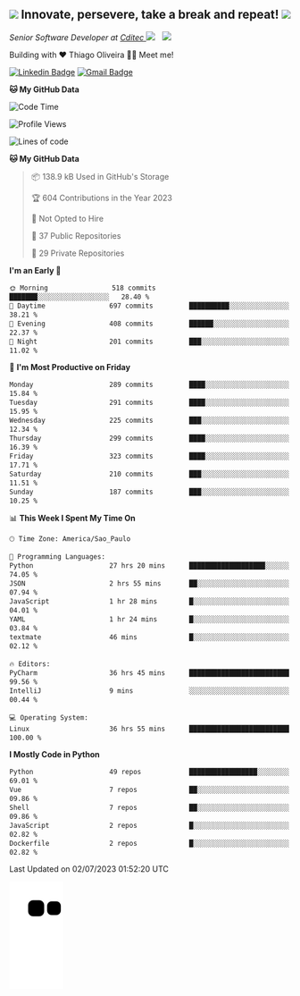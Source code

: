 <h2><img src="https://emojis.slackmojis.com/emojis/images/1531849430/4246/blob-sunglasses.gif?1531849430" width="30"/> Innovate, persevere, take a break and repeat! <img src="https://media.giphy.com/media/12oufCB0MyZ1Go/giphy.gif" width="50"></h2>
<img align='right' src="https://media.giphy.com/media/M9gbBd9nbDrOTu1Mqx/giphy.gif" width="230">
<p><em>Senior Software Developer at <a href="https://www.cditec.com.br/">Cditec
</a><img src="https://media.giphy.com/media/WUlplcMpOCEmTGBtBW/giphy.gif" width="30"> 
</em></p>



Building with ❤️ Thiago Oliveira 👋🏽 Meet me!

[![Linkedin Badge](https://img.shields.io/badge/-Thiago-blue?style=flat-square&logo=Linkedin&logoColor=white&link=https://www.linkedin.com/in/tgmarinho/)](https://www.linkedin.com/in/thiagoceconelo/) 
[![Gmail Badge](https://img.shields.io/badge/-thiceconelo@gmail.com-c14438?style=flat-square&logo=Gmail&logoColor=white&link=mailto:thiceconelo@gmail.com)](mailto:thiceconelo@gmail.com)

</em></p>

<!-- <span style="height ">
![Anurag's GitHub stats](https://github-readme-stats.vercel.app/api?username=arthurspk&show_icons=true&theme=tokyonight)
</span> -->

**🐱 My GitHub Data** 
<!--START_SECTION:waka-->
![Code Time](http://img.shields.io/badge/Code%20Time-213%20hrs%2026%20mins-blue)

![Profile Views](http://img.shields.io/badge/Profile%20Views-60-blue)

![Lines of code](https://img.shields.io/badge/From%20Hello%20World%20I%27ve%20Written-2.9%20million%20lines%20of%20code-blue)

**🐱 My GitHub Data** 

> 📦 138.9 kB Used in GitHub's Storage 
 > 
> 🏆 604 Contributions in the Year 2023
 > 
> 🚫 Not Opted to Hire
 > 
> 📜 37 Public Repositories 
 > 
> 🔑 29 Private Repositories 
 > 
**I'm an Early 🐤** 

```text
🌞 Morning                518 commits         ███████░░░░░░░░░░░░░░░░░░   28.40 % 
🌆 Daytime                697 commits         ██████████░░░░░░░░░░░░░░░   38.21 % 
🌃 Evening                408 commits         ██████░░░░░░░░░░░░░░░░░░░   22.37 % 
🌙 Night                  201 commits         ███░░░░░░░░░░░░░░░░░░░░░░   11.02 % 
```
📅 **I'm Most Productive on Friday** 

```text
Monday                   289 commits         ████░░░░░░░░░░░░░░░░░░░░░   15.84 % 
Tuesday                  291 commits         ████░░░░░░░░░░░░░░░░░░░░░   15.95 % 
Wednesday                225 commits         ███░░░░░░░░░░░░░░░░░░░░░░   12.34 % 
Thursday                 299 commits         ████░░░░░░░░░░░░░░░░░░░░░   16.39 % 
Friday                   323 commits         ████░░░░░░░░░░░░░░░░░░░░░   17.71 % 
Saturday                 210 commits         ███░░░░░░░░░░░░░░░░░░░░░░   11.51 % 
Sunday                   187 commits         ███░░░░░░░░░░░░░░░░░░░░░░   10.25 % 
```


📊 **This Week I Spent My Time On** 

```text
🕑︎ Time Zone: America/Sao_Paulo

💬 Programming Languages: 
Python                   27 hrs 20 mins      ███████████████████░░░░░░   74.05 % 
JSON                     2 hrs 55 mins       ██░░░░░░░░░░░░░░░░░░░░░░░   07.94 % 
JavaScript               1 hr 28 mins        █░░░░░░░░░░░░░░░░░░░░░░░░   04.01 % 
YAML                     1 hr 24 mins        █░░░░░░░░░░░░░░░░░░░░░░░░   03.84 % 
textmate                 46 mins             █░░░░░░░░░░░░░░░░░░░░░░░░   02.12 % 

🔥 Editors: 
PyCharm                  36 hrs 45 mins      █████████████████████████   99.56 % 
IntelliJ                 9 mins              ░░░░░░░░░░░░░░░░░░░░░░░░░   00.44 % 

💻 Operating System: 
Linux                    36 hrs 55 mins      █████████████████████████   100.00 % 
```

**I Mostly Code in Python** 

```text
Python                   49 repos            █████████████████░░░░░░░░   69.01 % 
Vue                      7 repos             ██░░░░░░░░░░░░░░░░░░░░░░░   09.86 % 
Shell                    7 repos             ██░░░░░░░░░░░░░░░░░░░░░░░   09.86 % 
JavaScript               2 repos             █░░░░░░░░░░░░░░░░░░░░░░░░   02.82 % 
Dockerfile               2 repos             █░░░░░░░░░░░░░░░░░░░░░░░░   02.82 % 
```




 Last Updated on 02/07/2023 01:52:20 UTC
<!--END_SECTION:waka-->

![Snake animation](https://github.com/rafaballerini/rafaballerini/blob/output/github-contribution-grid-snake.svg)


<!---
ceconelo/ceconelo is a ✨ special ✨ repository because its `README.md` (this file) appears on your GitHub profile.
You can click the Preview link to take a look at your changes.
--->
